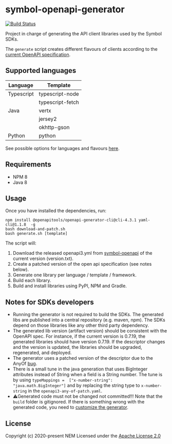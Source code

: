 # symbol-openapi-generator

[![Build Status](https://travis-ci.com/nemtech/symbol-openapi-generator.svg?branch=main)](https://travis-ci.com/nemtech/symbol-openapi-generator)

Project in charge of generating the API client libraries used by the Symbol SDKs.

The ``generate`` script creates different flavours of clients according to the [current OpenAPI specification](https://github.com/nemtech/symbol-openapi).

## Supported languages
| Language   | Template         | 
|------------|------------------|
| Typescript | typescript-node  |
|            | typescript-fetch |
| Java       | vertx            |
|            | jersey2          |
|            | okhttp-gson      |
| Python     | python           |

See possible options for languages and flavours [here](https://openapi-generator.tech/docs/generators/).

## Requirements

* NPM 8
* Java 8

## Usage

Once you have installed the dependencies, run:
~~~~
npm install @openapitools/openapi-generator-cli@cli-4.3.1 yaml-cli@1.1.8  -g
bash download-and-patch.sh
bash generate.sh [template]
~~~~

The script will:

1. Download the released openapi3.yml from [symbol-openapi](https://github.com/nemtech/symbol-openapi/releases) of the current version (version.txt).
2. Create a patched version of the open api specification (see notes below).
3. Generate one library per language / template / framework.
4. Build each library.
5. Build and install libraries using PyPI, NPM and Gradle.

## Notes for SDKs developers

* Running the generator is not required to build the SDKs. The generated libs are published into a central repository (e.g. maven, npm).  The SDKs depend on those libraries like any other third party dependency.
* The generated lib version (artifact version) should be consistent with the OpenAPI spec. For instance, if the current version is 0.7.19,  the generated libraries should have version 0.7.19. If the descriptor changes and the version is updated, the libraries should be upgraded, regenerated, and deployed.
* The generator uses a patched version of the descriptor due to the AnyOf  [bug](https://github.com/OpenAPITools/openapi-generator/issues/634).
* There is a small tune in the java generation that uses BigInteger attributes instead of String when a field is a String number. The tune is by using ``typeMappings =  ["x-number-string": "java.math.BigInteger"]`` and by replacing the string type to ``x-number-string`` in the ``openapi3-any-of-patch.yaml``.
* ⚠️Generated code must not be changed not committed!!! Note that the ``build`` folder is gitignored. If there is something wrong with the generated code, you need to [customize the generator](https://openapi-generator.tech/docs/customization.html).

## License

Copyright (c) 2020-present NEM
Licensed under the [Apache License 2.0](LICENSE)
